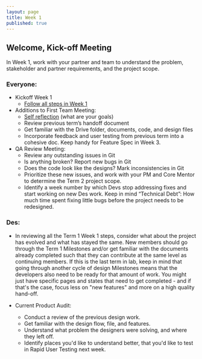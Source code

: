 ```yaml
---
layout: page
title: Week 1
published: true
---
```


## Welcome, Kick-off Meeting

In Week 1, work with your partner and team to understand the problem, stakeholder and partner requirements, and the project scope.

### Everyone:
  * Kickoff Week 1
    *   [Follow all steps in Week 1](../week01/)
  * Additions to First Team Meeting:
    *   [Self reflection](project-self-reflection.md) (what are your goals)
    *   Review previous term’s handoff document      
      *  Get familiar with the Drive folder, documents, code, and design files
    *   Incorporate feedback and user testing from previous term into a cohesive doc. Keep handy for Feature Spec in Week 3.
  * QA Review Meeting:
    *   Review any outstanding issues in Git
    *   Is anything broken? Report new bugs in Git
    *   Does the code look like the designs? Mark inconsistencies in Git
    * Prioritize these new issues, and work with your PM and Core Mentor to determine the Term 2 project scope.
    * Identify a week number by which Devs stop addressing fixes and start working on new Des work. Keep in mind “Technical Debt”: How much time spent fixing little bugs before the project needs to be redesigned.

### Des:
* In reviewing all the Term 1 Week 1 steps, consider what about the project has evolved and what has stayed the same. New members should go through the Term 1 Milestones and/or get familiar with the documents already completed such that they can contribute at the same level as continuing members. If this is the last term in lab, keep in mind that going through another cycle of design Milestones means that the developers also need to be ready for that amount of work. You might just have specific pages and states that need to get completed - and if that's the case, focus less on "new features" and more on a high quality hand-off.

* Current Product Audit:
  *   Conduct a review of the previous design work.
    * Get familiar with the design flow, file, and features.
    * Understand what problem the designers were solving, and where they left off.
    * Identify places you'd like to understand better, that you'd like to test in Rapid User Testing next week.
